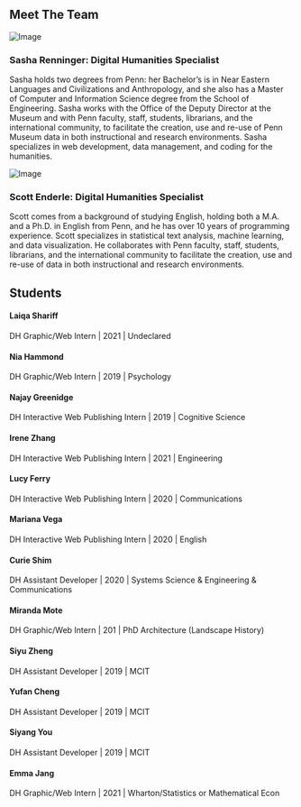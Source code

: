## Meet The Team


![Image](/image/sashafr125.jpg)<br/>
### Sasha Renninger: Digital Humanities Specialist

Sasha holds two degrees from Penn: her Bachelor’s is in Near Eastern Languages and Civilizations and Anthropology, and she also has a Master of Computer and Information Science degree from the School of Engineering. Sasha works with the Office of the Deputy Director at the Museum and with Penn faculty, staff, students, librarians, and the international community, to facilitate the creation, use and re-use of Penn Museum data in both instructional and research environments. Sasha specializes in web development, data management, and coding for the humanities.

![Image](/image/enderlej125.jpg)<br/>
### Scott Enderle: Digital Humanities Specialist
Scott comes from a background of studying English, holding both a M.A. and a Ph.D. in English from Penn, and he has over 10 years of programming experience. Scott specializes in statistical text analysis, machine learning, and data visualization. He collaborates with Penn faculty, staff, students, librarians, and the international community to facilitate the creation, use and re-use of data in both instructional and research environments.

## Students

#### Laiqa Shariff
DH Graphic/Web Intern  | 2021 | Undeclared

#### Nia Hammond
DH Graphic/Web Intern  | 2019 | Psychology

#### Najay Greenidge
DH Interactive Web Publishing Intern  |  2019  |  Cognitive Science

#### Irene Zhang
DH Interactive Web Publishing Intern  |  2021  |  Engineering

#### Lucy Ferry
DH Interactive Web Publishing Intern  |  2020  |  Communications


#### Mariana Vega
DH Interactive Web Publishing Intern  |  2020  |  English


#### Curie Shim

DH Assistant Developer  |  2020  |  Systems Science & Engineering & Communications


#### Miranda Mote
DH Graphic/Web Intern  | 201 |  PhD Architecture (Landscape History)


#### Siyu Zheng
DH Assistant Developer  |  2019   | MCIT


#### Yufan Cheng
DH Assistant Developer  |  2019  |  MCIT


#### Siyang You
DH Assistant Developer  |  2019  |  MCIT


#### Emma Jang
DH Graphic/Web Intern  |  2021  |  Wharton/Statistics or Mathematical Econ
